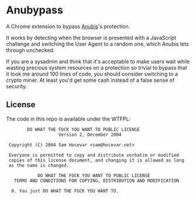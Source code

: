 
Anubypass
=========

A Chrome extension to bypass [Anubis](https://anubis.techaro.lol/)'s
protection.

It works by detecting when the browser is presented with a JavaScript challenge and switching the
User Agent to a random one, which Anubis lets through unchecked.

If you are a sysadmin and think that it's acceptable to make users wait while wasting precious
system resources on a protection so trivial to bypass that it took me around 100 lines of code, you
should consider switching to a crypto miner. At least you'd get some cash instead of a false sense
of security.

License
-------

The code in this repo is available under the WTFPL:

```
        DO WHAT THE FUCK YOU WANT TO PUBLIC LICENSE 
                    Version 2, December 2004 

 Copyright (C) 2004 Sam Hocevar <sam@hocevar.net> 

 Everyone is permitted to copy and distribute verbatim or modified 
 copies of this license document, and changing it is allowed as long 
 as the name is changed. 

            DO WHAT THE FUCK YOU WANT TO PUBLIC LICENSE 
   TERMS AND CONDITIONS FOR COPYING, DISTRIBUTION AND MODIFICATION 

  0. You just DO WHAT THE FUCK YOU WANT TO.
```
